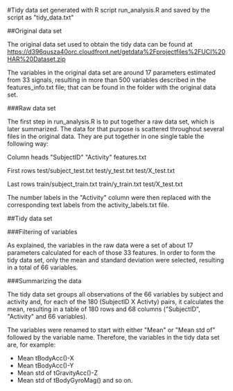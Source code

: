 #Tidy data set generated with R script run_analysis.R and saved by the script as "tidy_data.txt"

##Original data set

The original data set used to obtain the tidy data can be found at https://d396qusza40orc.cloudfront.net/getdata%2Fprojectfiles%2FUCI%20HAR%20Dataset.zip

The variables in the original data set are around 17 parameters estimated from 33 signals, resulting in more than 500 variables described in the features_info.txt file, that can be found in the folder with the original data set.

###Raw data set

The first step in run_analysis.R is to put together a raw data set, which is later summarized. The data for that purpose is scattered throughout several files in the original data. They are put together in one single table the following way:


Column heads    "SubjectID"             "Activity"              features.txt

First rows      test/subject_test.txt   test/y_test.txt         test/X_test.txt

Last rows       train/subject_train.txt train/y_train.txt       test/X_test.txt


The number labels in the "Activity" column were then replaced with the corresponding text labels from the activity_labels.txt file.


##Tidy data set

###Filtering of variables

As explained, the variables in the raw data were a set of about 17 parameters calculated for each of those 33 features. In order to form the tidy data set, only the mean and standard deviation were selected, resulting in a total of 66 variables.

###Summarizing the data

The tidy data set groups all observations of the 66 variables by subject and activity and, for each of the 180 (SubjectID X Activty) pairs, it calculates the mean, resulting in a table of 180 rows and 68 columns ("SubjectID", "Activity" and 66 variables).

The variables were renamed to start with either "Mean" or "Mean std of" followed by the variable name. Therefore, the variables in the tidy data set are, for example:
* Mean tBodyAcc()-X
* Mean tBodyAcc()-Y
* Mean std of tGravityAcc()-Z
* Mean std of tBodyGyroMag()
and so on.
